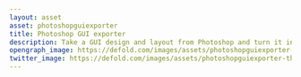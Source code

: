 ```yaml
---
layout: asset
asset: photoshopguiexporter
title: Photoshop GUI exporter
description: Take a GUI design and layout from Photoshop and turn it into a GUI scene (.gui) in Defold.
opengraph_image: https://defold.com/images/assets/photoshopguiexporter-thumb.png
twitter_image: https://defold.com/images/assets/photoshopguiexporter-thumb.png
---
```

